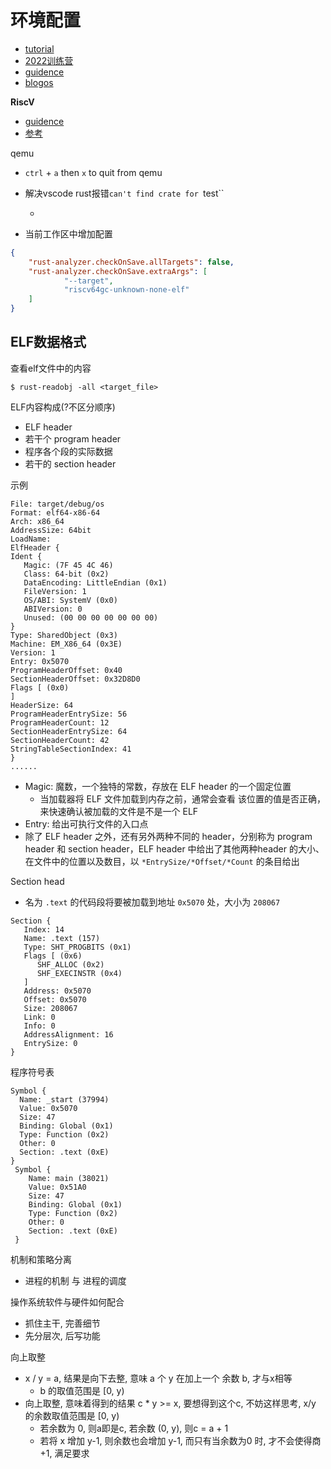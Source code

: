# 环境配置

- [tutorial](http://rcore-os.cn/rCore-Tutorial-Book-v3/)
- [2022训练营](https://learningos.github.io/rust-based-os-comp2022/)
- [guidence](https://github.com/LearningOS/rCore-Tutorial-Code-2022S)
- [blogos](https://os.phil-opp.com/freestanding-rust-binary/)

**RiscV**

- [guidence](https://github.com/riscv-non-isa/riscv-asm-manual/blob/master/riscv-asm.md)
- [参考](https://riscv.org/wp-content/)


qemu
- `ctrl` + `a` then `x` to quit from qemu

- 解决vscode rust报错`can't find crate for `test``
  - [](https://www.cnblogs.com/dou-fu-gan/p/15870905.html)

- 当前工作区中增加配置

```json
{
	"rust-analyzer.checkOnSave.allTargets": false,
	"rust-analyzer.checkOnSave.extraArgs": [
			"--target",
			"riscv64gc-unknown-none-elf"
	]
}
```

## ELF数据格式

查看elf文件中的内容

```shell
$ rust-readobj -all <target_file>
```

ELF内容构成(?不区分顺序)
- ELF header
- 若干个 program header
- 程序各个段的实际数据
- 若干的 section header

示例

```
File: target/debug/os
Format: elf64-x86-64
Arch: x86_64
AddressSize: 64bit
LoadName:
ElfHeader {
Ident {
   Magic: (7F 45 4C 46)
   Class: 64-bit (0x2)
   DataEncoding: LittleEndian (0x1)
   FileVersion: 1
   OS/ABI: SystemV (0x0)
   ABIVersion: 0
   Unused: (00 00 00 00 00 00 00)
}
Type: SharedObject (0x3)
Machine: EM_X86_64 (0x3E)
Version: 1
Entry: 0x5070
ProgramHeaderOffset: 0x40
SectionHeaderOffset: 0x32D8D0
Flags [ (0x0)
]
HeaderSize: 64
ProgramHeaderEntrySize: 56
ProgramHeaderCount: 12
SectionHeaderEntrySize: 64
SectionHeaderCount: 42
StringTableSectionIndex: 41
}
......
```

- Magic: 魔数，一个独特的常数，存放在 ELF header 的一个固定位置
  - 当加载器将 ELF 文件加载到内存之前，通常会查看 该位置的值是否正确，来快速确认被加载的文件是不是一个 ELF 
- Entry: 给出可执行文件的入口点
- 除了 ELF header 之外，还有另外两种不同的 header，分别称为 program header 和 section header，ELF header 中给出了其他两种header 的大小、在文件中的位置以及数目，以 `*EntrySize/*Offset/*Count` 的条目给出

Section head
- 名为 `.text` 的代码段将要被加载到地址 `0x5070` 处，大小为 `208067`

```
Section {
   Index: 14
   Name: .text (157)
   Type: SHT_PROGBITS (0x1)
   Flags [ (0x6)
      SHF_ALLOC (0x2)
      SHF_EXECINSTR (0x4)
   ]
   Address: 0x5070
   Offset: 0x5070
   Size: 208067
   Link: 0
   Info: 0
   AddressAlignment: 16
   EntrySize: 0
}
```

程序符号表

```
Symbol {
  Name: _start (37994)
  Value: 0x5070
  Size: 47
  Binding: Global (0x1)
  Type: Function (0x2)
  Other: 0
  Section: .text (0xE)
}
 Symbol {
    Name: main (38021)
    Value: 0x51A0
    Size: 47
    Binding: Global (0x1)
    Type: Function (0x2)
    Other: 0
    Section: .text (0xE)
 }
```



机制和策略分离
- 进程的机制 与 进程的调度

操作系统软件与硬件如何配合

- 抓住主干, 完善细节
- 先分层次, 后写功能

向上取整
- x / y = a, 结果是向下去整, 意味 a 个 y 在加上一个 余数 b, 才与x相等
  - b 的取值范围是 [0, y)
- 向上取整, 意味着得到的结果 c * y >= x, 要想得到这个c, 不妨这样思考, x/y 的余数取值范围是 [0, y)
  - 若余数为 0, 则a即是c, 若余数 (0, y), 则c = a + 1
  - 若将 x 增加 y-1, 则余数也会增加 y-1, 而只有当余数为0 时, 才不会使得商+1, 满足要求 
